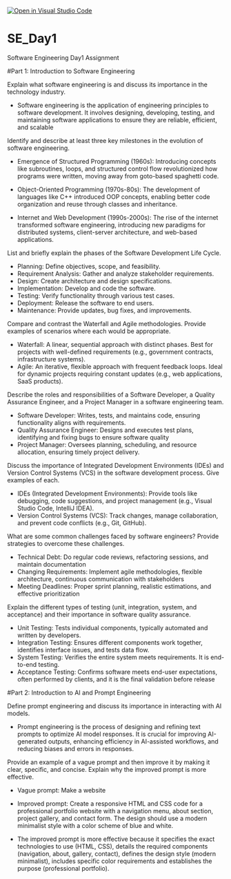 [![Open in Visual Studio Code](https://classroom.github.com/assets/open-in-vscode-2e0aaae1b6195c2367325f4f02e2d04e9abb55f0b24a779b69b11b9e10269abc.svg)](https://classroom.github.com/online_ide?assignment_repo_id=18311497&assignment_repo_type=AssignmentRepo)
# SE_Day1
Software Engineering Day1 Assignment

#Part 1: Introduction to Software Engineering

Explain what software engineering is and discuss its importance in the technology industry.
- Software engineering is the application of engineering principles to software development. It involves designing, developing, testing, and maintaining software applications to ensure they are reliable, efficient, and scalable

Identify and describe at least three key milestones in the evolution of software engineering.
- Emergence of Structured Programming (1960s):
  Introducing concepts like subroutines, loops, and structured control flow revolutionized how programs were written, moving away from goto-based spaghetti code.

- Object-Oriented Programming (1970s-80s):
  The development of languages like C++ introduced OOP concepts, enabling better code organization and reuse through classes and inheritance.

- Internet and Web Development (1990s-2000s):
  The rise of the internet transformed software engineering, introducing new paradigms for distributed systems, client-server architecture, and web-based applications.

List and briefly explain the phases of the Software Development Life Cycle.
- Planning: Define objectives, scope, and feasibility.
- Requirement Analysis: Gather and analyze stakeholder requirements.
- Design: Create architecture and design specifications.
- Implementation: Develop and code the software.
- Testing: Verify functionality through various test cases.
- Deployment: Release the software to end users.
- Maintenance: Provide updates, bug fixes, and improvements.


Compare and contrast the Waterfall and Agile methodologies. Provide examples of scenarios where each would be appropriate.
- Waterfall: A linear, sequential approach with distinct phases. Best for projects with well-defined requirements (e.g., government contracts, infrastructure systems).
- Agile: An iterative, flexible approach with frequent feedback loops. Ideal for dynamic projects requiring constant updates (e.g., web applications, SaaS products).

Describe the roles and responsibilities of a Software Developer, a Quality Assurance Engineer, and a Project Manager in a software engineering team.
- Software Developer: Writes, tests, and maintains code, ensuring functionality aligns with requirements.
- Quality Assurance Engineer: Designs and executes test plans, identifying and fixing bugs to ensure software quality
- Project Manager: Oversees planning, scheduling, and resource allocation, ensuring timely project delivery.

Discuss the importance of Integrated Development Environments (IDEs) and Version Control Systems (VCS) in the software development process. Give examples of each.
- IDEs (Integrated Development Environments): Provide tools like debugging, code suggestions, and project management (e.g., Visual Studio Code, IntelliJ IDEA).
- Version Control Systems (VCS): Track changes, manage collaboration, and prevent code conflicts (e.g., Git, GitHub).

What are some common challenges faced by software engineers? Provide strategies to overcome these challenges.
- Technical Debt: Do regular code reviews, refactoring sessions, and maintain documentation
- Changing Requirements: Implement agile methodologies, flexible architecture, continuous communication with stakeholders
- Meeting Deadlines: Proper sprint planning, realistic estimations, and effective prioritization

Explain the different types of testing (unit, integration, system, and acceptance) and their importance in software quality assurance.
- Unit Testing: Tests individual components, typically automated and written by developers.
- Integration Testing: Ensures different components work together, identifies interface issues, and tests data flow.
- System Testing: Verifies the entire system meets requirements. It is end-to-end testing.
- Acceptance Testing: Confirms software meets end-user expectations, often performed by clients, and it is the final validation before release

#Part 2: Introduction to AI and Prompt Engineering


Define prompt engineering and discuss its importance in interacting with AI models.
- Prompt engineering is the process of designing and refining text prompts to optimize AI model responses. It is crucial for improving AI-generated outputs, enhancing efficiency in AI-assisted workflows, and reducing biases and errors in responses.

Provide an example of a vague prompt and then improve it by making it clear, specific, and concise. Explain why the improved prompt is more effective.
- Vague prompt: Make a website

- Improved prompt: Create a responsive HTML and CSS code for a professional portfolio website with a navigation menu, about section, project gallery, and contact form. The design should use a modern minimalist style with a color scheme of blue and white.

- The improved prompt is more effective because it specifies the exact technologies to use (HTML, CSS), details the required components (navigation, about, gallery, contact), defines the design style (modern minimalist), includes specific color requirements and establishes the purpose (professional portfolio).
